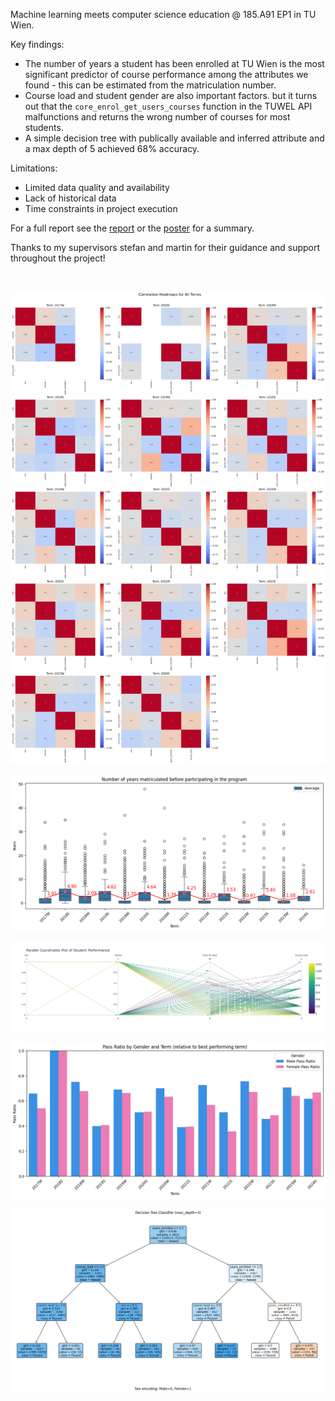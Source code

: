 Machine learning meets computer science education @ 185.A91 EP1 in TU Wien.

Key findings:

- The number of years a student has been enrolled at TU Wien is the most significant predictor of course performance among the attributes we found - this can be estimated from the matriculation number.
- Course load and student gender are also important factors. but it turns out that the `core_enrol_get_users_courses` function in the TUWEL API malfunctions and returns the wrong number of courses for most students.
- A simple decision tree with publically available and inferred attribute and a max depth of 5 achieved 68% accuracy.

Limitations:

- Limited data quality and availability
- Lack of historical data
- Time constraints in project execution

For a full report see the [report](./docs/report.pdf) or the [poster](./docs/poster.pdf) for a summary.

Thanks to my supervisors stefan and martin for their guidance and support throughout the project!

<br>

![Individual terms correlation heatmap (inferred features)](./docs/assets/corrmap.png)

![Years enrolled boxplot](./docs/assets/years-enrolled-boxplot.png)

![Student performance parallel plot (inferred features)](./docs/assets/studentperf.png)

![Male female success barplot](./docs/assets/passratio.png)

![Decision Tree](./docs/assets/dt.png)
